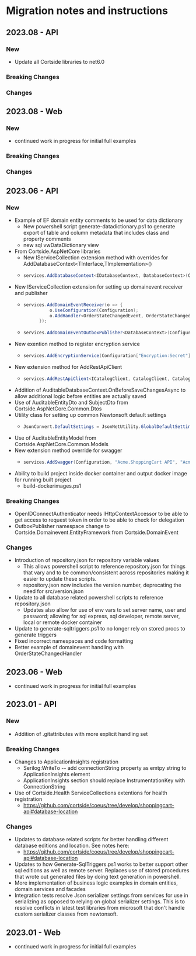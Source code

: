 # Migration notes and instructions

## 2023.08 - API

### New

* Update all Cortside libraries to net6.0

### Breaking Changes

### Changes

## 2023.08 - Web

### New

* continued work in progress for initial full examples

### Breaking Changes

### Changes


## 2023.06 - API

### New

* Example of EF domain entity comments to be used for data dictionary
	* New powershell script generate-datadictionary.ps1 to generate export of table and column metadata that includes class and property comments
	* new sql vwDataDictionary view
* From Cortside.AspNetCore libraries
	* New IServiceCollection extension method with overrides for AddDatabaseContext<TInterface,TImplementation>()
	* ```csharp
      services.AddDatabaseContext<IDatabaseContext, DatabaseContext>(Configuration);
      ```
* New IServiceCollection extension for setting up domainevent receiver and publisher
	* ```csharp
      services.AddDomainEventReceiver(o => {
                o.UseConfiguration(Configuration);
                o.AddHandler<OrderStateChangedEvent, OrderStateChangedHandler>();
            });
      ```
	* ```csharp
      services.AddDomainEventOutboxPublisher<DatabaseContext>(Configuration);
      ```
* New exention method to register encryption service
	* ```csharp
      services.AddEncryptionService(Configuration["Encryption:Secret"]);
      ```
* New extension method for AddRestApiClient
	* ```csharp
      services.AddRestApiClient<ICatalogClient, CatalogClient, CatalogClientConfiguration>(configuration, "CatalogApi");
      ```
* Addition of AuditableDatabaseContext.OnBeforeSaveChangesAsync to allow additional logic before entities are actually saved
* Use of AuditableEntityDto and SubjectDto from Cortside.AspNetCore.Common.Dtos
* Utility class for setting up common Newtonsoft default settings
	* ```csharp
      JsonConvert.DefaultSettings = JsonNetUtility.GlobalDefaultSettings;
      ```
* Use of AuditableEntityModel from Cortside.AspNetCore.Common.Models
* New extension method override for swagger
	* ```csharp
      services.AddSwagger(Configuration, "Acme.ShoppingCart API", "Acme.ShoppingCart API", new[] { "v1", "v2" });
      ```
* Ability to build project inside docker container and output docker image for running built project
	* build-dockerimages.ps1

### Breaking Changes

* OpenIDConnectAuthenticator needs IHttpContextAccessor to be able to get access to request token in order to be able to check for delegation
* OutboxPublisher namespace change to Cortside.Domainevent.EntityFramework from Cortside.DomainEvent 

### Changes

* Introduction of repository.json for repository variable values
	* This allows powershell script to reference repository.json for things that vary and to be common/consistent across repositories making it easier to update these scripts.
	* repository.json now includes the version number, deprecating the need for src/version.json
* Update to all database related powershell scripts to reference repository.json
	* Updates also allow for use of env vars to set server name, user and password; allowing for sql express, sql developer, remote server, local or remote docker container
* Update to generate-sqltriggers.ps1 to no longer rely on stored procs to generate triggers
* Fixed incorrect namespaces and code formatting
* Better example of domainevent handling with OrderStateChangedHandler

## 2023.06 - Web

* continued work in progress for initial full examples

## 2023.01 - API

### New
* Addition of .gitattributes with more explicit handling set

### Breaking Changes

* Changes to ApplicationInsights registration
	* Serilog:WriteTo -- add connectionString property as emtpy string to ApplicationInsights element
	* ApplicationInsights section should replace InstrumentationKey with ConnectionString
* Use of Cortside.Health ServiceCollections extentions for health registration
	* https://github.com/cortside/coeus/tree/develop/shoppingcart-api#database-location

### Changes

* Updates to database related scripts for better handling different database editions and location.  See notes here:
	* https://github.com/cortside/coeus/tree/develop/shoppingcart-api#database-location
* Updates to how Generate-SqlTriggers.ps1 works to better support other sql editions as well as remote server.  Replaces use of stored procedures that wrote out generated files by doing text generation in powershell.
* More implementation of business logic examples in domain entities, domain services and facades
* Integration tests resolve Json serializer settings from services for use in serializing as opposed to relying on global serializer settings.  This is to resolve conflicts in latest test libraries from microsoft that don't handle custom serializer classes from newtonsoft.

## 2023.01 - Web

* continued work in progress for initial full examples
 